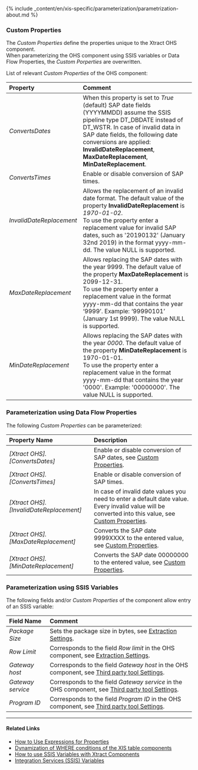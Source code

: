 
{% include _content/en/xis-specific/parameterization/parametrization-about.md  %}

### Custom Properties

The *Custom Properties* define the properties unique to the Xtract OHS component. <br>
When parameterizing the OHS component using SSIS variables or Data Flow Properties, the *Custom Porperties* are overwritten.

List of relevant *Custom Properties* of the OHS component:

|Property|Comment|
|:----|:----|
| *ConvertsDates* | When this property is set to *True* (default) SAP date fields (YYYYMMDD) assume the SSIS pipeline type DT_DBDATE instead of DT_WSTR. In case of invalid data in SAP date fields, the following date conversions are applied: <br>**InvalidDateReplacement**, **MaxDateReplacement**, **MinDateReplacement**. |
| *ConvertsTimes* | Enable or disable conversion of SAP times.|
| *InvalidDateReplacement* | Allows the replacement of an invalid date format. The default value of the property **InvalidDateReplacement** is *1970-01-02*. <br>To use the property enter a replacement value for invalid SAP dates, such as '20190132' (January 32nd  2019) in the format yyyy-mm-dd. The value NULL is supported.|
| *MaxDateReplacement* | Allows replacing the SAP dates with the year 9999. The default value of the property **MaxDateReplacement** is 2099-12-31. <br>To use the property enter a replacement value in the format yyyy-mm-dd that contains the year ‘9999’. Example: ‘99990101’ (January 1st 9999). The value NULL is supported.|
| *MinDateReplacement* | Allows replacing the SAP dates with the year *0000*. The default value of the property **MinDateReplacement** is 1970-01-01. <br>To use the property enter a replacement value in the format yyyy-mm-dd that contains the year '0000'. Example: '00000000'. The value NULL is supported.|

### Parameterization using Data Flow Properties
The following *Custom Properties* can be parameterized:

|Property Name|Description|
|:----|:----|
| *[Xtract OHS].[ConvertsDates]*| Enable or disable conversion of SAP dates, see [Custom Properties](#custom-properties). |
| *[Xtract OHS].[ConvertsTimes]*| Enable or disable conversion of SAP times. |
| *[Xtract OHS].[InvalidDateReplacement]*| In case of invalid date values you need to enter a default date value. Every invalid value will be converted into this value, see [Custom Properties](#custom-properties).|
| *[Xtract OHS].[MaxDateReplacement]*| Converts the SAP date 9999XXXX to the entered value, see [Custom Properties](#custom-properties). |
| *[Xtract OHS].[MinDateReplacement]*| Converts the SAP date 00000000 to the entered value, see [Custom Properties](#custom-properties).|


### Parameterization using SSIS Variables
The following fields and/or *Custom Properties* of the component allow entry of an SSIS variable:

|Field Name|Comment|
|:----|:----|
| *Package Size* | Sets the package size in bytes, see [Extraction Settings](./settings#extraction-settings).|
| *Row Limit* | Corresponds to the field *Row limit* in the OHS component, see [Extraction Settings](./settings#extraction-settings).|
| *Gateway host* | Corresponds to the field *Gateway host* in the OHS component, see [Third party tool Settings](./settings#third-party-tool-settings). |
| *Gateway service* | Corresponds to the field *Gateway service* in the OHS component, see [Third party tool Settings](./settings#third-party-tool-settings).|
| *Program ID* | Corresponds to the field *Program ID* in the OHS component, see [Third party tool Settings](./settings#third-party-tool-settings).|

****
#### Related Links
- [How to Use Expressions for Properties](../parameterization/parameterization-prop#how-to-use-expressions-for-properties) 
- [Dynamization of WHERE conditions of the XIS table components](https://kb.theobald-software.com/xtract-is/Dynamization-of-WHERE-conditions-of-the-XIS-table-components)
- [How to use SSIS Variables with Xtract Components](../parameterization/parameterization-var) 
- [Integration Services (SSIS) Variables](https://docs.microsoft.com/en-us/sql/integration-services/integration-services-ssis-variables?view=sql-server-ver15)

